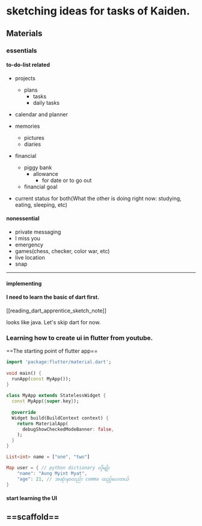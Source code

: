 # sketching ideas for tasks of Kaiden. 

## Materials
### essentials
#### to-do-list related
- projects
	- plans
		- tasks
		- daily tasks
- calendar and planner
	
- memories 
	- pictures
	- diaries

- financial
	- piggy bank
		- allowance 
			- for date or to go out
	- financial goal

- current status for both(What the other is doing right now: studying, eating, sleeping, etc)
#### nonessential
- private messaging 
- I miss you
- emergency 
- games(chess, checker, color war, etc)
- live location
- snap 

---

#### implementing
#### I need to learn the basic of dart first.

[[reading_dart_apprentice_sketch_note]]

looks like java. Let's skip dart for now. 

### Learning how to create ui in flutter from youtube. 

==The starting point of flutter app==

```dart
import 'package:flutter/material.dart';  
  
void main() {  
  runApp(const MyApp());  
}  
  
class MyApp extends StatelessWidget {  
  const MyApp({super.key});  
  
  @override  
  Widget build(BuildContext context) {  
    return MaterialApp(  
      debugShowCheckedModeBanner: false,  
    );  
  }  
}
```


```dart
List<int> name = ["one", "two"]

Map user = { // python dictionary လိုမျိုး
	"name": "Aung Myint Myat",
	"age": 21, // အဆုံးမှာလည်း comma ထည့်ပေးတယ်
}
```


#### start learning the UI

==scaffold==
- 